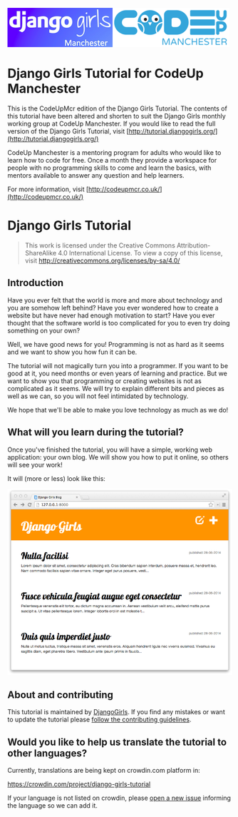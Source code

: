![DjangoGirlsMcr](DjangoGirlsMcr.jpg)![CodeUpMcr](CodeUpMcr.jpg)
# Django Girls Tutorial for CodeUp Manchester

This is the CodeUpMcr edition of the Django Girls Tutorial. The contents of this tutorial have been altered and shorten to suit the Django Girls monthly working group at CodeUp Manchester. If you would like to read the full version of the Django Girls Tutorial, visit [http://tutorial.djangogirls.org/](http://tutorial.djangogirls.org/)

CodeUp Manchester is a mentoring program for adults who would like to learn how to code for free. Once a month they provide a workspace for people with no programming skills to come and learn the basics, with mentors available to answer any question and help learners. 

For more information, visit [http://codeupmcr.co.uk/](http://codeupmcr.co.uk/)

# Django Girls Tutorial

> This work is licensed under the Creative Commons Attribution-ShareAlike 4.0
International License. To view a copy of this license, visit
http://creativecommons.org/licenses/by-sa/4.0/


## Introduction

Have you ever felt that the world is more and more about technology and you are somehow left behind? Have you ever wondered how to create a website but have never had enough motivation to start? Have you ever thought that the software world is too complicated for you to even try doing something on your own?

Well, we have good news for you! Programming is not as hard as it seems and we want to show you how fun it can be.

The tutorial will not magically turn you into a programmer. If you want to be good at it, you need months or even years of learning and practice. But we want to show you that programming or creating websites is not as complicated as it seems. We will try to explain different bits and pieces as well as we can, so you will not feel intimidated by technology.

We hope that we'll be able to make you love technology as much as we do!

## What will you learn during the tutorial?

Once you've finished the tutorial, you will have a simple, working web application: your own blog. We will show you how to put it online, so others will see your work!

It will (more or less) look like this:

![Figure 0.1](application.png)

## About and contributing

This tutorial is maintained by [DjangoGirls](http://djangogirls.org/). If you find any mistakes or want to update the tutorial please [follow the contributing guidelines](https://github.com/DjangoGirls/tutorial/blob/master/README.md).

## Would you like to help us translate the tutorial to other languages?

Currently, translations are being kept on crowdin.com platform in:

https://crowdin.com/project/django-girls-tutorial

If your language is not listed on crowdin, please [open a new issue](https://github.com/DjangoGirls/tutorial/issues/new) informing the language so we can add it.
